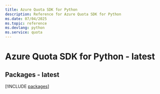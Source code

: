 ```yaml
---
title: Azure Quota SDK for Python
description: Reference for Azure Quota SDK for Python
ms.date: 07/04/2025
ms.topic: reference
ms.devlang: python
ms.service: quota
---
```

# Azure Quota SDK for Python - latest
## Packages - latest
[!INCLUDE [packages](quota-index.md)]